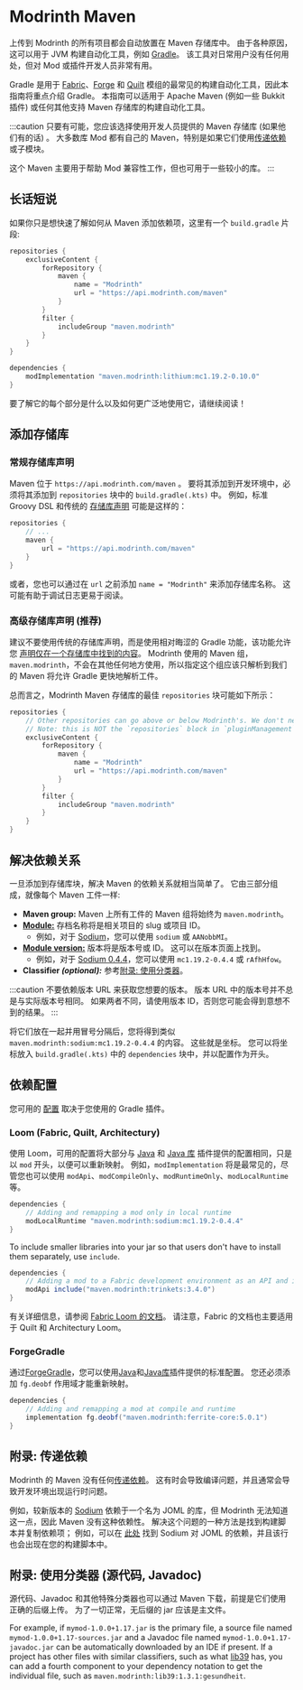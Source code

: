 # Modrinth Maven

上传到 Modrinth 的所有项目都会自动放置在 Maven 存储库中。 由于各种原因，这可以用于 JVM 构建自动化工具，例如 [Gradle]。 该工具对日常用户没有任何用处，但对 Mod 或插件开发人员非常有用。

Gradle 是用于 [Fabric][Fabric Loom]、[Forge][ForgeGradle] 和 [Quilt][Quilt Loom] 模组的最常见的构建自动化工具，因此本指南将重点介绍 Gradle。 本指南可以适用于 Apache Maven (例如一些 Bukkit 插件) 或任何其他支持 Maven 存储库的构建自动化工具。

:::caution
只要有可能，您应该选择使用开发人员提供的 Maven 存储库 (如果他们有的话) 。 大多数库 Mod 都有自己的 Maven，特别是如果它们使用[传递依赖](#附录-传递依赖)或子模块。

这个 Maven 主要用于帮助 Mod 兼容性工作，但也可用于一些较小的库。
:::

## 长话短说

如果你只是想快速了解如何从 Maven 添加依赖项，这里有一个 `build.gradle` 片段:

```groovy
repositories {
    exclusiveContent {
        forRepository {
            maven {
                name = "Modrinth"
                url = "https://api.modrinth.com/maven"
            }
        }
        filter {
            includeGroup "maven.modrinth"
        }
    }
}

dependencies {
    modImplementation "maven.modrinth:lithium:mc1.19.2-0.10.0"
}
```

要了解它的每个部分是什么以及如何更广泛地使用它，请继续阅读！

## 添加存储库

### 常规存储库声明

Maven 位于 `https://api.modrinth.com/maven` 。 要将其添加到开发环境中，必须将其添加到 `repositories` 块中的 `build.gradle(.kts)` 中。 例如，标准 Groovy DSL 和传统的 [存储库声明] 可能是这样的：

```groovy
repositories {
    // ...
    maven {
        url = "https://api.modrinth.com/maven"
    }
}
```

或者，您也可以通过在 `url` 之前添加 `name = "Modrinth"` 来添加存储库名称。 这可能有助于调试日志更易于阅读。

### 高级存储库声明 (推荐)

建议不要使用传统的存储库声明，而是使用相对晦涩的 Gradle 功能，该功能允许您 [声明仅在一个存储库中找到的内容]。 Modrinth 使用的 Maven 组，`maven.modrinth`，不会在其他任何地方使用，所以指定这个组应该只解析到我们的 Maven 将允许 Gradle 更快地解析工件。

总而言之，Modrinth Maven 存储库的最佳 `repositories` 块可能如下所示：

```groovy
repositories {
    // Other repositories can go above or below Modrinth's. We don't need priority :)
    // Note: this is NOT the `repositories` block in `pluginManagement`! This is its own block.
    exclusiveContent {
        forRepository {
            maven {
                name = "Modrinth"
                url = "https://api.modrinth.com/maven"
            }
        }
        filter {
            includeGroup "maven.modrinth"
        }
    }
}
```

## 解决依赖关系

一旦添加到存储库块，解决 Maven 的依赖关系就相当简单了。 它由三部分组成，就像每个 Maven 工件一样:

- **Maven group:** Maven 上所有工件的 Maven 组将始终为 `maven.modrinth`。
- [**Module:**][Module] 存档名称将是相关项目的 slug 或项目 ID。
  - 例如，对于 [Sodium]，您可以使用 `sodium` 或 `AANobbMI`。
- [**Module version:**][Module version] 版本将是版本号或 ID。 这可以在版本页面上找到。
  - 例如，对于 [Sodium 0.4.4]，您可以使用 `mc1.19.2-0.4.4` 或 `rAfhHfow`。
- **Classifier *(optional):*** 参考[附录: 使用分类器](#附录-使用分类器-源代码-Javadoc)。

:::caution
不要依赖版本 URL 来获取您想要的版本。 版本 URL 中的版本号并不总是与实际版本号相同。 如果两者不同，请使用版本 ID，否则您可能会得到意想不到的结果。
:::

将它们放在一起并用冒号分隔后，您将得到类似 `maven.modrinth:sodium:mc1.19.2-0.4.4` 的内容。 这些就是坐标。 您可以将坐标放入 `build.gradle(.kts)` 中的 `dependencies` 块中，并以配置作为开头。

## 依赖配置

您可用的 [配置] 取决于您使用的 Gradle 插件。

### Loom (Fabric, Quilt, Architectury)

使用 Loom，可用的配置将大部分与 [Java][Java 插件] 和 [Java 库][Java 库插件] 插件提供的配置相同，只是以 `mod` 开头，以便可以重新映射。 例如，`modImplementation` 将是最常见的，尽管您也可以使用 `modApi`、`modCompileOnly`、`modRuntimeOnly`、`modLocalRuntime` 等。

```groovy
dependencies {
    // Adding and remapping a mod only in local runtime
    modLocalRuntime "maven.modrinth:sodium:mc1.19.2-0.4.4"
}
```

To include smaller libraries into your jar so that users don't have to install them separately, use `include`. 

```groovy
dependencies {
    // Adding a mod to a Fabric development environment as an API and including it within yours
    modApi include("maven.modrinth:trinkets:3.4.0")
}
```

有关详细信息，请参阅 [Fabric Loom 的文档][Fabric Loom]。 请注意，Fabric 的文档也主要适用于 Quilt 和 Architectury Loom。

### ForgeGradle

通过[ForgeGradle]，您可以使用[Java][Java 插件]和[Java库][Java 库插件]插件提供的标准配置。 您还必须添加 `fg.deobf` 作用域才能重新映射。

```groovy
dependencies {
    // Adding and remapping a mod at compile and runtime
    implementation fg.deobf("maven.modrinth:ferrite-core:5.0.1")
}
```

## 附录: 传递依赖

Modrinth 的 Maven 没有任何[传递依赖]。 这有时会导致编译问题，并且通常会导致开发环境出现运行时问题。

例如，较新版本的 [Sodium] 依赖于一个名为 JOML 的库，但 Modrinth 无法知道这一点，因此 Maven 没有这种依赖性。 解决这个问题的一种方法是找到构建脚本并复制依赖项； 例如，可以在 [此处][Sodium JOML] 找到 Sodium 对 JOML 的依赖，并且该行也会出现在您的构建脚本中。

## 附录: 使用分类器 (源代码, Javadoc)

源代码、Javadoc 和其他特殊分类器也可以通过 Maven 下载，前提是它们使用正确的后缀上传。 为了一切正常，无后缀的 jar 应该是主文件。

For example, if `mymod-1.0.0+1.17.jar` is the primary file, a source file named `mymod-1.0.0+1.17-sources.jar` and a Javadoc file named `mymod-1.0.0+1.17-javadoc.jar` can be automatically downloaded by an IDE if present. If a project has other files with similar classifiers, such as what [lib39] has, you can add a fourth component to your dependency notation to get the individual file, such as `maven.modrinth:lib39:1.3.1:gesundheit`.

[Gradle]: https://gradle.org
[存储库声明]: https://docs.gradle.org/current/userguide/declaring_repositories.html#sec:declaring_custom_repository
[声明仅在一个存储库中找到的内容]: https://docs.gradle.org/current/userguide/declaring_repositories.html#declaring_content_exclusively_found_in_one_repository
[Module]: https://docs.gradle.org/current/userguide/dependency_management_terminology.html#sub:terminology_module
[Module version]: https://docs.gradle.org/current/userguide/dependency_management_terminology.html#sub:terminology_module_version
[配置]: https://docs.gradle.org/current/userguide/declaring_dependencies.html#sec:what-are-dependency-configurations
[Java 插件]: https://docs.gradle.org/current/userguide/java_plugin.html#tab:configurations
[Java 库插件]: https://docs.gradle.org/current/userguide/java_library_plugin.html#sec:java_library_configurations_graph
[传递依赖]: https://docs.gradle.org/current/userguide/dependency_management_terminology.html#sub:terminology_transitive_dependency

[Fabric Loom]: https://fabricmc.net/wiki/documentation:fabric_loom
[ForgeGradle]: https://github.com/MinecraftForge/ForgeGradle
[Quilt Loom]: https://github.com/QuiltMC/quilt-loom

[Sodium]: https://modrinth.com/mod/sodium
[Sodium 0.4.4]: https://modrinth.com/mod/sodium/version/mc1.19.2-0.4.4
[Sodium JOML]: https://github.com/CaffeineMC/sodium-fabric/blob/73473e8bc0517df69caa2c457e74dd577d505f3d/build.gradle#L31
[lib39]: https://modrinth.com/mod/lib39/version/1.3.1
